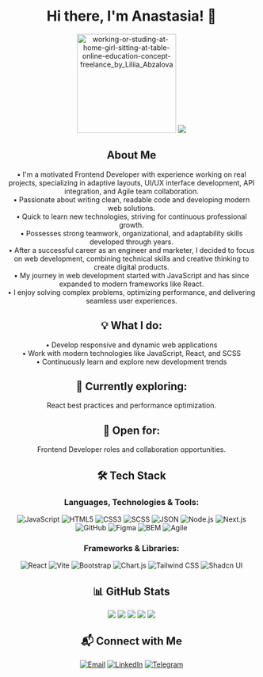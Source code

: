 <div id="header" align="center">
  <h1>Hi there, I'm Anastasia! 👋</h1>
  <div id="picture" align="center">
    <img width="200" alt="working-or-studing-at-home-girl-sitting-at-table-online-education-concept-freelance_by_Liliia_Abzalova" src="https://github.com/user-attachments/assets/29dec5a3-8308-4a82-b358-485c9b78bd14" /> 
    <img src="https://komarev.com/ghpvc/?username=AsyaAir&label=Profile%20views&color=blue" />
  </div>
</div>
<div id="body" align="center">
  <h2>About Me</h2>  
  <p>
&bull; I'm a motivated Frontend Developer with experience working on real projects, specializing in adaptive layouts, UI/UX interface development, API integration, and Agile team collaboration. <br>
&bull; Passionate about writing clean, readable code and developing modern web solutions. <br>
&bull; Quick to learn new technologies, striving for continuous professional growth.  <br>
&bull; Possesses strong teamwork, organizational, and adaptability skills developed through years.  <br>
&bull; After a successful career as an engineer and marketer, I decided to focus on web development, combining technical skills and creative thinking to create digital products. <br>
&bull; My journey in web development started with JavaScript and has since expanded to modern frameworks like React.  <br>
&bull; I enjoy solving complex problems, optimizing performance, and delivering seamless user experiences.
  </p>
  <h2>💡 What I do:</h2>
  <p>
&bull; Develop responsive and dynamic web applications <br>
&bull; Work with modern technologies like JavaScript, React, and SCSS <br>
&bull; Continuously learn and explore new development trends 
  </p>
  <h2>💼 Currently exploring: </h2>
  <p>
React best practices and performance optimization.
  </p>
  <h2>📌 Open for:</h2>
  <p>
Frontend Developer roles and collaboration opportunities.
  </p>
</div>
  
<h2 align="center">🛠 Tech Stack</h2>
<h3 align="center">Languages, Technologies & Tools:</h3>

<div id="lg_tg_tl" align="center">
  
![JavaScript](https://img.shields.io/badge/-JavaScript-F7DF1E?style=flat-square&logo=javascript&logoColor=black)
![HTML5](https://img.shields.io/badge/-HTML5-E34F26?style=flat-square&logo=html5&logoColor=white)
![CSS3](https://img.shields.io/badge/-CSS3-1572B6?style=flat-square&logo=css3)
![SCSS](https://img.shields.io/badge/-SCSS-CC6699?style=flat-square&logo=sass&logoColor=white)
![JSON](https://img.shields.io/badge/-JSON-025F5C?style=flat-square&logo=json&logoColor=white)
![Node.js](https://img.shields.io/badge/-Node.js-339933?style=flat-square&logo=node.js&logoColor=white)
![Next.js](https://img.shields.io/badge/-Next.js-000000?style=flat-square&logo=next.js&logoColor=white)
![GitHub](https://img.shields.io/badge/-GitHub-181717?style=flat-square&logo=github)
![Figma](https://img.shields.io/badge/-Figma-F24E1E?style=flat-square&logo=figma&logoColor=white)
![BEM](https://img.shields.io/badge/-BEM-000000?style=flat-square&logo=bem&logoColor=white)
![Agile](https://img.shields.io/badge/-Agile-4E9F3D?style=flat-square&logo=agile&logoColor=white)
</div>

<h3 align="center"> Frameworks & Libraries:</h3>

<div id="fr_lb" align="center">
  
![React](https://img.shields.io/badge/-React-61DAFB?style=flat-square&logo=react&logoColor=black)
![Vite](https://img.shields.io/badge/-Vite-646CFF?style=flat-square&logo=vite&logoColor=white)
![Bootstrap](https://img.shields.io/badge/-Bootstrap-7952B3?style=flat-square&logo=bootstrap&logoColor=white)
![Chart.js](https://img.shields.io/badge/-Chart.js-FF6384?style=flat-square&logo=chartdotjs&logoColor=white)
![Tailwind CSS](https://img.shields.io/badge/-Tailwind%20CSS-06B6D4?style=flat-square&logo=tailwind-css&logoColor=white)
![Shadcn UI](https://img.shields.io/badge/-Shadcn_UI-111827?style=flat-square&logo=vercel&logoColor=white)
</div>

<h2 align="center">📊 GitHub Stats</h2>

<div id="stats" align="center">
  
![](https://github-profile-summary-cards.vercel.app/api/cards/profile-details?username=AsyaAir&theme=solarized_dark)
![](https://github-profile-summary-cards.vercel.app/api/cards/most-commit-language?username=AsyaAir&theme=solarized_dark)
![](https://github-profile-summary-cards.vercel.app/api/cards/repos-per-language?username=AsyaAir&theme=solarized_dark)
![](https://github-profile-summary-cards.vercel.app/api/cards/stats?username=AsyaAir&theme=solarized_dark)
![](https://github-profile-summary-cards.vercel.app/api/cards/productive-time?username=AsyaAir&theme=solarized_dark)
</div>

<h2 align="center">📬 Connect with Me</h2>

<div id="contacts" align="center">
  
[![Email](https://img.shields.io/badge/Email-D14836?style=flat-square&logo=gmail&logoColor=white)](mailto:anatulupnikoff@gmail.com)
[![LinkedIn](https://img.shields.io/badge/LinkedIn-0077B5?style=flat-square&logo=linkedin&logoColor=white)](https://www.linkedin.com/in/anastasia-tulupnikoff/)
[![Telegram](https://img.shields.io/badge/Telegram-2CA5E0?style=flat-square&logo=telegram&logoColor=white)](https://t.me/AsyaAir)
</div>

